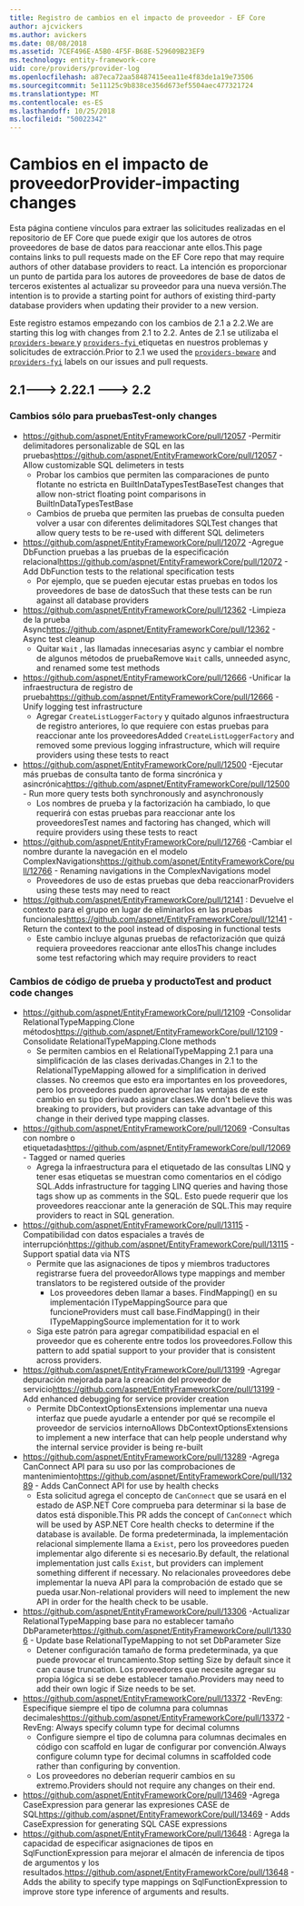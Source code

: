 ```yaml
---
title: Registro de cambios en el impacto de proveedor - EF Core
author: ajcvickers
ms.author: avickers
ms.date: 08/08/2018
ms.assetid: 7CEF496E-A5B0-4F5F-B68E-529609B23EF9
ms.technology: entity-framework-core
uid: core/providers/provider-log
ms.openlocfilehash: a87eca72aa58487415eea11e4f83de1a19e73506
ms.sourcegitcommit: 5e11125c9b838ce356d673ef5504aec477321724
ms.translationtype: MT
ms.contentlocale: es-ES
ms.lasthandoff: 10/25/2018
ms.locfileid: "50022342"
---
```

# <a name="provider-impacting-changes"></a><span data-ttu-id="2fe82-102">Cambios en el impacto de proveedor</span><span class="sxs-lookup"><span data-stu-id="2fe82-102">Provider-impacting changes</span></span>

<span data-ttu-id="2fe82-103">Esta página contiene vínculos para extraer las solicitudes realizadas en el repositorio de EF Core que puede exigir que los autores de otros proveedores de base de datos para reaccionar ante ellos.</span><span class="sxs-lookup"><span data-stu-id="2fe82-103">This page contains links to pull requests made on the EF Core repo that may require authors of other database providers to react.</span></span> <span data-ttu-id="2fe82-104">La intención es proporcionar un punto de partida para los autores de proveedores de base de datos de terceros existentes al actualizar su proveedor para una nueva versión.</span><span class="sxs-lookup"><span data-stu-id="2fe82-104">The intention is to provide a starting point for authors of existing third-party database providers when updating their provider to a new version.</span></span>

<span data-ttu-id="2fe82-105">Este registro estamos empezando con los cambios de 2.1 a 2.2.</span><span class="sxs-lookup"><span data-stu-id="2fe82-105">We are starting this log with changes from 2.1 to 2.2.</span></span> <span data-ttu-id="2fe82-106">Antes de 2.1 se utilizaba el [ `providers-beware` ](https://github.com/aspnet/EntityFrameworkCore/labels/providers-beware) y [ `providers-fyi` ](https://github.com/aspnet/EntityFrameworkCore/labels/providers-fyi) etiquetas en nuestros problemas y solicitudes de extracción.</span><span class="sxs-lookup"><span data-stu-id="2fe82-106">Prior to 2.1 we used the [`providers-beware`](https://github.com/aspnet/EntityFrameworkCore/labels/providers-beware) and [`providers-fyi`](https://github.com/aspnet/EntityFrameworkCore/labels/providers-fyi) labels on our issues and pull requests.</span></span>

## <a name="21-----22"></a><span data-ttu-id="2fe82-107">2.1---> 2.2</span><span class="sxs-lookup"><span data-stu-id="2fe82-107">2.1 ---> 2.2</span></span>

### <a name="test-only-changes"></a><span data-ttu-id="2fe82-108">Cambios sólo para pruebas</span><span class="sxs-lookup"><span data-stu-id="2fe82-108">Test-only changes</span></span>

* <span data-ttu-id="2fe82-109">https://github.com/aspnet/EntityFrameworkCore/pull/12057 -Permitir delimitadores personalizable de SQL en las pruebas</span><span class="sxs-lookup"><span data-stu-id="2fe82-109">https://github.com/aspnet/EntityFrameworkCore/pull/12057 - Allow customizable SQL delimeters in tests</span></span>
  * <span data-ttu-id="2fe82-110">Probar los cambios que permiten las comparaciones de punto flotante no estricta en BuiltInDataTypesTestBase</span><span class="sxs-lookup"><span data-stu-id="2fe82-110">Test changes that allow non-strict floating point comparisons in BuiltInDataTypesTestBase</span></span>
  * <span data-ttu-id="2fe82-111">Cambios de prueba que permiten las pruebas de consulta pueden volver a usar con diferentes delimitadores SQL</span><span class="sxs-lookup"><span data-stu-id="2fe82-111">Test changes that allow query tests to be re-used with different SQL delimeters</span></span>
* <span data-ttu-id="2fe82-112">https://github.com/aspnet/EntityFrameworkCore/pull/12072 -Agregue DbFunction pruebas a las pruebas de la especificación relacional</span><span class="sxs-lookup"><span data-stu-id="2fe82-112">https://github.com/aspnet/EntityFrameworkCore/pull/12072 - Add DbFunction tests to the relational specification tests</span></span>
  * <span data-ttu-id="2fe82-113">Por ejemplo, que se pueden ejecutar estas pruebas en todos los proveedores de base de datos</span><span class="sxs-lookup"><span data-stu-id="2fe82-113">Such that these tests can be run against all database providers</span></span>
* <span data-ttu-id="2fe82-114">https://github.com/aspnet/EntityFrameworkCore/pull/12362 -Limpieza de la prueba Async</span><span class="sxs-lookup"><span data-stu-id="2fe82-114">https://github.com/aspnet/EntityFrameworkCore/pull/12362 - Async test cleanup</span></span>
  * <span data-ttu-id="2fe82-115">Quitar `Wait` , las llamadas innecesarias async y cambiar el nombre de algunos métodos de prueba</span><span class="sxs-lookup"><span data-stu-id="2fe82-115">Remove `Wait` calls, unneeded async, and renamed some test methods</span></span>
* <span data-ttu-id="2fe82-116">https://github.com/aspnet/EntityFrameworkCore/pull/12666 -Unificar la infraestructura de registro de prueba</span><span class="sxs-lookup"><span data-stu-id="2fe82-116">https://github.com/aspnet/EntityFrameworkCore/pull/12666 - Unify logging test infrastructure</span></span>
  * <span data-ttu-id="2fe82-117">Agregar `CreateListLoggerFactory` y quitado algunos infraestructura de registro anteriores, lo que requiere con estas pruebas para reaccionar ante los proveedores</span><span class="sxs-lookup"><span data-stu-id="2fe82-117">Added `CreateListLoggerFactory` and removed some previous logging infrastructure, which will require providers using these tests to react</span></span>
* <span data-ttu-id="2fe82-118">https://github.com/aspnet/EntityFrameworkCore/pull/12500 -Ejecutar más pruebas de consulta tanto de forma sincrónica y asincrónica</span><span class="sxs-lookup"><span data-stu-id="2fe82-118">https://github.com/aspnet/EntityFrameworkCore/pull/12500 - Run more query tests both synchronously and asynchronously</span></span>
  * <span data-ttu-id="2fe82-119">Los nombres de prueba y la factorización ha cambiado, lo que requerirá con estas pruebas para reaccionar ante los proveedores</span><span class="sxs-lookup"><span data-stu-id="2fe82-119">Test names and factoring has changed, which will require providers using these tests to react</span></span>
* <span data-ttu-id="2fe82-120">https://github.com/aspnet/EntityFrameworkCore/pull/12766 -Cambiar el nombre durante la navegación en el modelo ComplexNavigations</span><span class="sxs-lookup"><span data-stu-id="2fe82-120">https://github.com/aspnet/EntityFrameworkCore/pull/12766 - Renaming navigations in the ComplexNavigations model</span></span>
  * <span data-ttu-id="2fe82-121">Proveedores de uso de estas pruebas que deba reaccionar</span><span class="sxs-lookup"><span data-stu-id="2fe82-121">Providers using these tests may need to react</span></span>
* <span data-ttu-id="2fe82-122">https://github.com/aspnet/EntityFrameworkCore/pull/12141 : Devuelve el contexto para el grupo en lugar de eliminarlos en las pruebas funcionales</span><span class="sxs-lookup"><span data-stu-id="2fe82-122">https://github.com/aspnet/EntityFrameworkCore/pull/12141 - Return the context to the pool instead of disposing in functional tests</span></span>
  * <span data-ttu-id="2fe82-123">Este cambio incluye algunas pruebas de refactorización que quizá requiera proveedores reaccionar ante ellos</span><span class="sxs-lookup"><span data-stu-id="2fe82-123">This change includes some test refactoring which may require providers to react</span></span>


### <a name="test-and-product-code-changes"></a><span data-ttu-id="2fe82-124">Cambios de código de prueba y producto</span><span class="sxs-lookup"><span data-stu-id="2fe82-124">Test and product code changes</span></span>

* <span data-ttu-id="2fe82-125">https://github.com/aspnet/EntityFrameworkCore/pull/12109 -Consolidar RelationalTypeMapping.Clone métodos</span><span class="sxs-lookup"><span data-stu-id="2fe82-125">https://github.com/aspnet/EntityFrameworkCore/pull/12109 - Consolidate RelationalTypeMapping.Clone methods</span></span>
  * <span data-ttu-id="2fe82-126">Se permiten cambios en el RelationalTypeMapping 2.1 para una simplificación de las clases derivadas.</span><span class="sxs-lookup"><span data-stu-id="2fe82-126">Changes in 2.1 to the RelationalTypeMapping allowed for a simplification in derived classes.</span></span> <span data-ttu-id="2fe82-127">No creemos que esto era importantes en los proveedores, pero los proveedores pueden aprovechar las ventajas de este cambio en su tipo derivado asignar clases.</span><span class="sxs-lookup"><span data-stu-id="2fe82-127">We don't believe this was breaking to providers, but providers can take advantage of this change in their derived type mapping classes.</span></span>
* <span data-ttu-id="2fe82-128">https://github.com/aspnet/EntityFrameworkCore/pull/12069 -Consultas con nombre o etiquetadas</span><span class="sxs-lookup"><span data-stu-id="2fe82-128">https://github.com/aspnet/EntityFrameworkCore/pull/12069 - Tagged or named queries</span></span>
  * <span data-ttu-id="2fe82-129">Agrega la infraestructura para el etiquetado de las consultas LINQ y tener esas etiquetas se muestran como comentarios en el código SQL.</span><span class="sxs-lookup"><span data-stu-id="2fe82-129">Adds infrastructure for tagging LINQ queries and having those tags show up as comments in the SQL.</span></span> <span data-ttu-id="2fe82-130">Esto puede requerir que los proveedores reaccionar ante la generación de SQL.</span><span class="sxs-lookup"><span data-stu-id="2fe82-130">This may require providers to react in SQL generation.</span></span>
* <span data-ttu-id="2fe82-131">https://github.com/aspnet/EntityFrameworkCore/pull/13115 -Compatibilidad con datos espaciales a través de interrupción</span><span class="sxs-lookup"><span data-stu-id="2fe82-131">https://github.com/aspnet/EntityFrameworkCore/pull/13115 - Support spatial data via NTS</span></span>
  * <span data-ttu-id="2fe82-132">Permite que las asignaciones de tipos y miembros traductores registrarse fuera del proveedor</span><span class="sxs-lookup"><span data-stu-id="2fe82-132">Allows type mappings and member translators to be registered outside of the provider</span></span>
    * <span data-ttu-id="2fe82-133">Los proveedores deben llamar a bases. FindMapping() en su implementación ITypeMappingSource para que funcione</span><span class="sxs-lookup"><span data-stu-id="2fe82-133">Providers must call base.FindMapping() in their ITypeMappingSource implementation for it to work</span></span>
  * <span data-ttu-id="2fe82-134">Siga este patrón para agregar compatibilidad espacial en el proveedor que es coherente entre todos los proveedores.</span><span class="sxs-lookup"><span data-stu-id="2fe82-134">Follow this pattern to add spatial support to your provider that is consistent across providers.</span></span>
* <span data-ttu-id="2fe82-135">https://github.com/aspnet/EntityFrameworkCore/pull/13199 -Agregar depuración mejorada para la creación del proveedor de servicio</span><span class="sxs-lookup"><span data-stu-id="2fe82-135">https://github.com/aspnet/EntityFrameworkCore/pull/13199 - Add enhanced debugging for service provider creation</span></span>
  * <span data-ttu-id="2fe82-136">Permite DbContextOptionsExtensions implementar una nueva interfaz que puede ayudarle a entender por qué se recompile el proveedor de servicios interno</span><span class="sxs-lookup"><span data-stu-id="2fe82-136">Allows DbContextOptionsExtensions to implement a new interface that can help people understand why the internal service provider is being re-built</span></span>
* <span data-ttu-id="2fe82-137">https://github.com/aspnet/EntityFrameworkCore/pull/13289 -Agrega CanConnect API para su uso por las comprobaciones de mantenimiento</span><span class="sxs-lookup"><span data-stu-id="2fe82-137">https://github.com/aspnet/EntityFrameworkCore/pull/13289 - Adds CanConnect API for use by health checks</span></span>
  * <span data-ttu-id="2fe82-138">Esta solicitud agrega el concepto de `CanConnect` que se usará en el estado de ASP.NET Core comprueba para determinar si la base de datos está disponible.</span><span class="sxs-lookup"><span data-stu-id="2fe82-138">This PR adds the concept of `CanConnect` which will be used by ASP.NET Core health checks to determine if the database is available.</span></span> <span data-ttu-id="2fe82-139">De forma predeterminada, la implementación relacional simplemente llama a `Exist`, pero los proveedores pueden implementar algo diferente si es necesario.</span><span class="sxs-lookup"><span data-stu-id="2fe82-139">By default, the relational implementation just calls `Exist`, but providers can implement something different if necessary.</span></span> <span data-ttu-id="2fe82-140">No relacionales proveedores debe implementar la nueva API para la comprobación de estado que se pueda usar.</span><span class="sxs-lookup"><span data-stu-id="2fe82-140">Non-relational providers will need to implement the new API in order for the health check to be usable.</span></span>
* <span data-ttu-id="2fe82-141">https://github.com/aspnet/EntityFrameworkCore/pull/13306 -Actualizar RelationalTypeMapping base para no establecer tamaño DbParameter</span><span class="sxs-lookup"><span data-stu-id="2fe82-141">https://github.com/aspnet/EntityFrameworkCore/pull/13306 - Update base RelationalTypeMapping to not set DbParameter Size</span></span>
  * <span data-ttu-id="2fe82-142">Detener configuración tamaño de forma predeterminada, ya que puede provocar el truncamiento.</span><span class="sxs-lookup"><span data-stu-id="2fe82-142">Stop setting Size by default since it can cause truncation.</span></span> <span data-ttu-id="2fe82-143">Los proveedores que necesite agregar su propia lógica si se debe establecer tamaño.</span><span class="sxs-lookup"><span data-stu-id="2fe82-143">Providers may need to add their own logic if Size needs to be set.</span></span>
* <span data-ttu-id="2fe82-144">https://github.com/aspnet/EntityFrameworkCore/pull/13372 -RevEng: Especifique siempre el tipo de columna para columnas decimales</span><span class="sxs-lookup"><span data-stu-id="2fe82-144">https://github.com/aspnet/EntityFrameworkCore/pull/13372 - RevEng: Always specify column type for decimal columns</span></span>
  * <span data-ttu-id="2fe82-145">Configure siempre el tipo de columna para columnas decimales en código con scaffold en lugar de configurar por convención.</span><span class="sxs-lookup"><span data-stu-id="2fe82-145">Always configure column type for decimal columns in scaffolded code rather than configuring by convention.</span></span>
  * <span data-ttu-id="2fe82-146">Los proveedores no deberían requerir cambios en su extremo.</span><span class="sxs-lookup"><span data-stu-id="2fe82-146">Providers should not require any changes on their end.</span></span>
* <span data-ttu-id="2fe82-147">https://github.com/aspnet/EntityFrameworkCore/pull/13469 -Agrega CaseExpression para generar las expresiones CASE de SQL</span><span class="sxs-lookup"><span data-stu-id="2fe82-147">https://github.com/aspnet/EntityFrameworkCore/pull/13469 - Adds CaseExpression for generating SQL CASE expressions</span></span>
* <span data-ttu-id="2fe82-148">https://github.com/aspnet/EntityFrameworkCore/pull/13648 : Agrega la capacidad de especificar asignaciones de tipos en SqlFunctionExpression para mejorar el almacén de inferencia de tipos de argumentos y los resultados.</span><span class="sxs-lookup"><span data-stu-id="2fe82-148">https://github.com/aspnet/EntityFrameworkCore/pull/13648 - Adds the ability to specify type mappings on SqlFunctionExpression to improve store type inference of arguments and results.</span></span>
